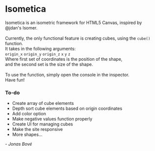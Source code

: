 # Isometica
Isometica is an isometric framework for HTML5 Canvas, inspired by @jdan's Isomer. <br><br>
Currently, the only functional feature is creating cubes, using the `cube()` function. <br>
It takes in the following arguments: <br>
`origin_x` `origin_y` `origin_z` `x` `y` `z` <br>
Where first set of coordinates is the position of the shape, <br>
and the second set is the size of the shape. <br> <br>
To use the function, simply open the console in the inspector. <br>
Have fun!

### To-do
* Create array of cube elements
* Depth sort cube elements based on origin coordinates
* Add color option
* Make negative values function properly
* Create UI for managing cubes
* Make the site responsive
* More shapes...

*- Jonas Bové*
